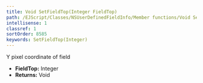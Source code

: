 ```yaml
---
title: Void SetFieldTop(Integer FieldTop)
path: /EJScript/Classes/NSUserDefinedFieldInfo/Member functions/Void SetFieldTop(Integer p_0)
intellisense: 1
classref: 1
sortOrder: 8585
keywords: SetFieldTop(Integer)
---
```



Y pixel coordinate of field



* **FieldTop:** Integer
* **Returns:** Void


